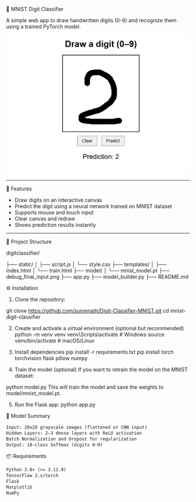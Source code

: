 🧠 MNIST Digit Classifier

A simple web app to draw handwritten digits (0-9) and recognize them using a trained PyTorch model.

 ![Screenshot](https://github.com/sujonnath/Digit-Classifier-MNIST/blob/main/2025-07-22%2017_37_56-Window.png)

---

📌 Features

- Draw digits on an interactive canvas
- Predict the digit using a neural network trained on MNIST dataset
- Supports mouse and touch input
- Clear canvas and redraw
- Shows prediction results instantly

---

📂 Project Structure

digitclassifier/

├── static/
│   ├── script.js
│   └── style.css
├── templates/
│   ├── index.html
│   └── train.html
├── model/
│   └── mnist_model.pt
├── debug_final_input.png
├── app.py
├── model_builder.py
├── README.md

⚙️ Installation

1. Clone the repository:

git clone https://github.com/sujonnath/Digit-Classifier-MNIST.git
cd mnist-digit-classifier

2. Create and activate a virtual environment (optional but recommended)
python -m venv venv 
venv\Scripts\activate # Windows
source venv/bin/activate # macOS/Linux

3. Install dependencies
pip install -r requirements.txt
pip install torch torchvision flask pillow numpy

4. Train the model (optional)
If you want to retrain the model on the MNIST dataset:

python model.py
This will train the model and save the weights to model/mnist_model.pt.

5. Run the Flask app:
python app.py

🧠 Model Summary

    Input: 28x28 grayscale images (flattened or CNN input)
    Hidden Layers: 2–3 dense layers with ReLU activation
    Batch Normalization and Dropout for regularization
    Output: 10-class Softmax (digits 0–9)

📦 Requirements


    Python 3.8+ (>= 3.11.9)
    TensorFlow 2.x/torch
    Flask
    Matplotlib
    NumPy




